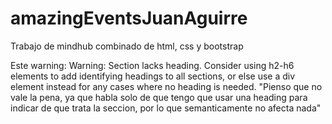 # amazingEventsJuanAguirre
Trabajo de mindhub combinado de html, css y bootstrap

Este warning: Warning: Section lacks heading. Consider using h2-h6 elements to add identifying headings to all sections, or else use a div element instead for any cases where no heading is needed. "Pienso que no vale la pena, ya que habla solo de que tengo que usar una heading para indicar de que trata la seccion, por lo que semanticamente no afecta nada"